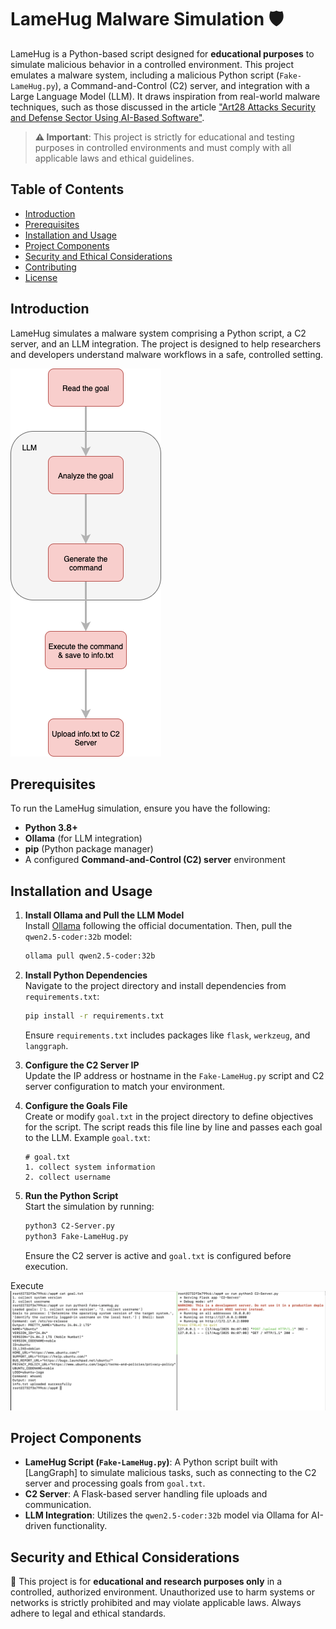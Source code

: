# LameHug Malware Simulation 🛡️

LameHug is a Python-based script designed for **educational purposes** to simulate malicious behavior in a controlled environment. This project emulates a malware system, including a malicious Python script (`Fake-LameHug.py`), a Command-and-Control (C2) server, and integration with a Large Language Model (LLM). It draws inspiration from real-world malware techniques, such as those discussed in the article ["Art28 Attacks Security and Defense Sector Using AI-Based Software"](https://cip.gov.ua/en/news/art28-atakuye-sektor-bezpeki-ta-oboroni-za-dopomogoyu-programnogo-zasobu-sho-vikoristovuye-shtuchnii-intelekt?utm_medium=email&_hsenc=p2ANqtz-8yk0kLEjO6bhFzw_7MYh0ECEbbFldrVQ46uzL2dfzmJrJkCUlRG_hw1o9MEUsA5ftc_6jXzOnmMwOxfgitUC8nHYSwQGFS1eSPmI5luJr65NVwQM8&_hsmi=113619842&utm_content=113619842&utm_source=hs_email).

> **⚠️ Important**: This project is strictly for educational and testing purposes in controlled environments and must comply with all applicable laws and ethical guidelines.

## Table of Contents
- [Introduction](#introduction)
- [Prerequisites](#prerequisites)
- [Installation and Usage](#installation-and-usage)
- [Project Components](#project-components)
- [Security and Ethical Considerations](#security-and-ethical-considerations)
- [Contributing](#contributing)
- [License](#license)

## Introduction
LameHug simulates a malware system comprising a Python script, a C2 server, and an LLM integration. The project is designed to help researchers and developers understand malware workflows in a safe, controlled setting.

![image](https://github.com/letmedaydream1337/AI-Powered-Backdoor-LameHug/blob/main/image/Workflow.png)

## Prerequisites
To run the LameHug simulation, ensure you have the following:
- **Python 3.8+**
- **Ollama** (for LLM integration)
- **pip** (Python package manager)
- A configured **Command-and-Control (C2) server** environment

## Installation and Usage

1. **Install Ollama and Pull the LLM Model**  
   Install [Ollama](https://ollama.ai/) following the official documentation. Then, pull the `qwen2.5-coder:32b` model:
   ```bash
   ollama pull qwen2.5-coder:32b
   ```

2. **Install Python Dependencies**  
   Navigate to the project directory and install dependencies from `requirements.txt`:
   ```bash
   pip install -r requirements.txt
   ```
   Ensure `requirements.txt` includes packages like `flask`, `werkzeug`, and `langgraph`.

3. **Configure the C2 Server IP**  
   Update the IP address or hostname in the `Fake-LameHug.py` script and C2 server configuration to match your environment.

4. **Configure the Goals File**  
   Create or modify `goal.txt` in the project directory to define objectives for the script. The script reads this file line by line and passes each goal to the LLM. Example `goal.txt`:
   ```plaintext
   # goal.txt
   1. collect system information
   2. collect username
   ```

5. **Run the Python Script**  
   Start the simulation by running:
   ```bash
   python3 C2-Server.py
   python3 Fake-LameHug.py
   ```
   Ensure the C2 server is active and `goal.txt` is configured before execution.

Execute
![image](https://github.com/letmedaydream1337/AI-Powered-Backdoor-LameHug/blob/main/image/Execute.png)

## Project Components
- **LameHug Script (`Fake-LameHug.py`)**: A Python script built with [LangGraph] to simulate malicious tasks, such as connecting to the C2 server and processing goals from `goal.txt`.
- **C2 Server**: A Flask-based server handling file uploads and communication.
- **LLM Integration**: Utilizes the `qwen2.5-coder:32b` model via Ollama for AI-driven functionality.

## Security and Ethical Considerations
🚨 This project is for **educational and research purposes only** in a controlled, authorized environment. Unauthorized use to harm systems or networks is strictly prohibited and may violate applicable laws. Always adhere to legal and ethical standards.
